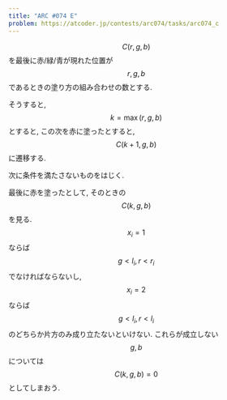 ```yaml
---
title: "ARC #074 E"
problem: https://atcoder.jp/contests/arc074/tasks/arc074_c
---
```

$$ C(r, g, b) $$ を最後に赤/緑/青が現れた位置が $$ r, g, b $$ であるときの塗り方の組み合わせの数とする.

そうすると, $$ k = \max(r, g, b) $$ とすると, この次を赤に塗ったとすると, $$ C(k+1, g, b) $$ に遷移する.

次に条件を満たさないものをはじく.

最後に赤を塗ったとして, そのときの $$ C(k, g, b) $$ を見る. $$ x_i = 1 $$ ならば $$ g \lt l_i, r \lt r_i $$ でなければならないし, $$ x_i = 2 $$ ならば $$ g \lt l_i, r \lt l_i $$ のどちらか片方のみ成り立たないといけない. これらが成立しない $$ g, b $$ については $$ C(k, g, b) = 0 $$ としてしまおう.
